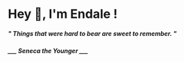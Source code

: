 <h1 title="head"> Hey 👋, I'm Endale !</h1>

**<h5><i>" Things that were hard to bear are sweet to remember. "</i></h5>**

*<b>___ Seneca the Younger ___</b>*
